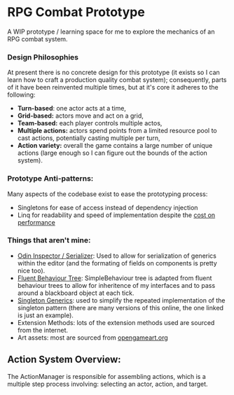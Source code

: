 # RPG Combat Prototype
A WIP prototype / learning space for me to explore the mechanics of an RPG combat system.

### Design Philosophies
At present there is no concrete design for this prototype (it exists so I can learn how to craft a production quality combat system); consequently, parts of it have been reinvented multiple times, but at it's core it adheres to the following:
- __Turn-based__: one actor acts at a time,
- __Grid-based:__ actors move and act on a grid,
- __Team-based:__ each player controls multiple actos,
- __Multiple actions:__ actors spend points from a limited resource pool to cast actions, potentially casting multiple per turn,
- __Action variety:__ overall the game contains a large number of unique actions (large enough so I can figure out the bounds of the action system).

### Prototype Anti-patterns:
Many aspects of the codebase exist to ease the prototyping process:
- Singletons for ease of access instead of dependency injection
- Linq for readability and speed of implementation despite the [cost on performance](https://www.jacksondunstan.com/articles/4819)

### Things that aren't mine:
- [Odin Inspector / Serializer](https://odininspector.com/): Used to allow for serialization of generics within the editor (and the formating of fields on components is pretty nice too).
- [Fluent Behaviour Tree](https://github.com/ashleydavis/Fluent-Behaviour-Tree/commits?author=ashleydavis): SimpleBehaviour tree is adapted from fluent behaviour trees to allow for inheritence of my interfaces and to pass around a blackboard object at each tick.
- [Singleton Generics](https://gist.github.com/mstevenson/4325117): used to simplify the repeated implementation of the singleton pattern (there are many versions of this online, the one linked is just an example).
- Extension Methods: lots of the extension methods used are sourced from the internet.
- Art assets: most are sourced from [opengameart.org](https://opengameart.org/)

## Action System Overview:
The ActionManager is responsible for assembling actions, which is a multiple step process involving: selecting an actor, action, and target.
